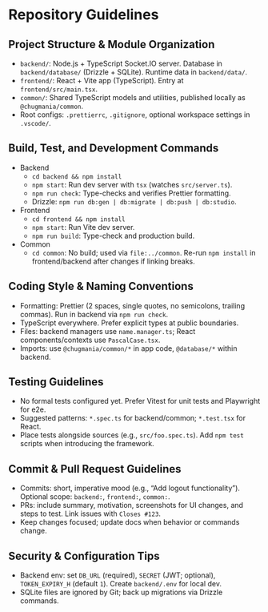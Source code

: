 # Repository Guidelines

## Project Structure & Module Organization
- `backend/`: Node.js + TypeScript Socket.IO server. Database in `backend/database/` (Drizzle + SQLite). Runtime data in `backend/data/`.
- `frontend/`: React + Vite app (TypeScript). Entry at `frontend/src/main.tsx`.
- `common/`: Shared TypeScript models and utilities, published locally as `@chugmania/common`.
- Root configs: `.prettierrc`, `.gitignore`, optional workspace settings in `.vscode/`.

## Build, Test, and Development Commands
- Backend
  - `cd backend && npm install`
  - `npm start`: Run dev server with `tsx` (watches `src/server.ts`).
  - `npm run check`: Type-checks and verifies Prettier formatting.
  - Drizzle: `npm run db:gen | db:migrate | db:push | db:studio`.
- Frontend
  - `cd frontend && npm install`
  - `npm start`: Run Vite dev server.
  - `npm run build`: Type-check and production build.
- Common
  - `cd common`: No build; used via `file:../common`. Re-run `npm install` in frontend/backend after changes if linking breaks.

## Coding Style & Naming Conventions
- Formatting: Prettier (2 spaces, single quotes, no semicolons, trailing commas). Run in backend via `npm run check`.
- TypeScript everywhere. Prefer explicit types at public boundaries.
- Files: backend managers use `name.manager.ts`; React components/contexts use `PascalCase.tsx`.
- Imports: use `@chugmania/common/*` in app code, `@database/*` within backend.

## Testing Guidelines
- No formal tests configured yet. Prefer Vitest for unit tests and Playwright for e2e.
- Suggested patterns: `*.spec.ts` for backend/common; `*.test.tsx` for React.
- Place tests alongside sources (e.g., `src/foo.spec.ts`). Add `npm test` scripts when introducing the framework.

## Commit & Pull Request Guidelines
- Commits: short, imperative mood (e.g., “Add logout functionality”). Optional scope: `backend:`, `frontend:`, `common:`.
- PRs: include summary, motivation, screenshots for UI changes, and steps to test. Link issues with `Closes #123`.
- Keep changes focused; update docs when behavior or commands change.

## Security & Configuration Tips
- Backend env: set `DB_URL` (required), `SECRET` (JWT; optional), `TOKEN_EXPIRY_H` (default `1`). Create `backend/.env` for local dev.
- SQLite files are ignored by Git; back up migrations via Drizzle commands.
